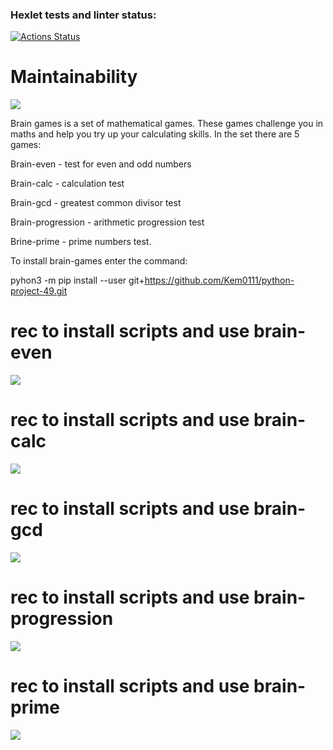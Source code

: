 ### Hexlet tests and linter status:
[![Actions Status](https://github.com/Kem0111/python-project-49/workflows/hexlet-check/badge.svg)](https://github.com/Kem0111/python-project-49/actions)

# Maintainability
<a href="https://codeclimate.com/github/Kem0111/python-project-49/maintainability"><img src="https://api.codeclimate.com/v1/badges/3ae03736d19895ff21d4/maintainability" /></a>

Brain games is a set of mathematical games. These games challenge you in maths and help you try up your calculating skills. In the set there are 5 games:

  Brain-even - test for even and odd numbers

  Brain-calc - calculation test

  Brain-gcd - greatest common divisor test

  Brain-progression  - arithmetic progression test
  
  Brine-prime - prime numbers test.


To install brain-games enter the command:

pyhon3 -m pip install --user git+https://github.com/Kem0111/python-project-49.git

 
# rec to install scripts and use brain-even
<a href="https://asciinema.org/a/555517" target="_blank"><img src="https://asciinema.org/a/555517.svg" /></a>

# rec to install scripts and use brain-calc
<a href="https://asciinema.org/a/555768" target="_blank"><img src="https://asciinema.org/a/555768.svg" /></a>

# rec to install scripts and use brain-gcd
<a href="https://asciinema.org/a/556024" target="_blank"><img src="https://asciinema.org/a/556024.svg" /></a>

# rec to install scripts and use brain-progression
<a href="https://asciinema.org/a/556128" target="_blank"><img src="https://asciinema.org/a/556128.svg" /></a>

# rec to install scripts and use brain-prime
<a href="https://asciinema.org/a/n6jKgWCfVMymqtf7TEh0agSXz" target="_blank"><img src="https://asciinema.org/a/n6jKgWCfVMymqtf7TEh0agSXz.svg" /></a>